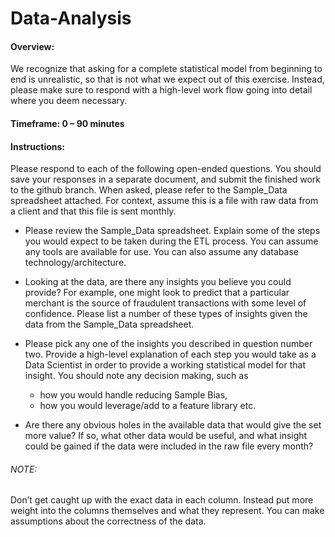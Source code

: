 # Data-Analysis
#### Overview: 
We recognize that asking for a complete statistical model from beginning to end is unrealistic, so that is not what we expect out of this exercise. Instead, please make sure to respond with a high-level work flow going into detail where you deem necessary.

#### Timeframe: 0 – 90 minutes

#### Instructions: 
Please respond to each of the following open-ended questions. You should save your responses in a separate document, and submit the finished work to the github branch. When asked, please refer to the Sample_Data spreadsheet attached. For context, assume this is a file with raw data from a client and that this file is sent monthly.

- Please review the Sample_Data spreadsheet. Explain some of the steps you would expect to be taken during the ETL process. You can assume any tools are available for use. You can also assume any database technology/architecture.

- Looking at the data, are there any insights you believe you could provide? 
For example, one might look to predict that a particular merchant is the source of fraudulent transactions with some level of confidence. 
Please list a number of these types of insights given the data from the Sample_Data spreadsheet. 

- Please pick any one of the insights you described in question number two. Provide a high-level explanation of each step you would take as a Data Scientist in order to provide a working statistical model for that insight. You should note any decision making, such as 
    - how you would handle reducing Sample Bias, 
    - how you would leverage/add to a feature library etc.

- Are there any obvious holes in the available data that would give the set more value? If so, what other data would be useful, and what insight could be gained if the data were included in the raw file every month?

###### NOTE: 
Don’t get caught up with the exact data in each column. Instead put more weight into the columns themselves and what they represent. You can make assumptions about the correctness of the data.
